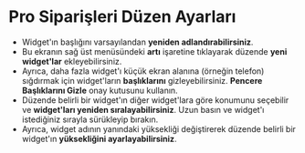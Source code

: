 # **Pro Siparişleri Düzen Ayarları**

- Widget'ın başlığını varsayılandan **yeniden adlandırabilirsiniz**.
- Bu ekranın sağ üst menüsündeki **artı** işaretine tıklayarak düzende **yeni widget'lar** ekleyebilirsiniz.
- Ayrıca, daha fazla widget'ı küçük ekran alanına (örneğin telefon) sığdırmak için widget'ların **başlıklarını** gizleyebilirsiniz. **Pencere Başlıklarını Gizle** onay kutusunu kullanın.
- Düzende belirli bir widget'ın diğer widget'lara göre konumunu seçebilir ve **widget'ları yeniden sıralayabilirsiniz**. Uzun basın ve widget'ı istediğiniz sırayla sürükleyip bırakın.
- Ayrıca, widget adının yanındaki yüksekliği değiştirerek düzende belirli bir widget'ın **yüksekliğini ayarlayabilirsiniz**.

